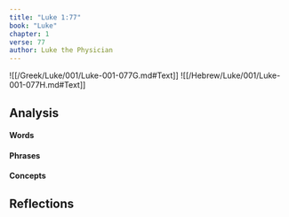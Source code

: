 ```yaml
---
title: "Luke 1:77"
book: "Luke"
chapter: 1
verse: 77
author: Luke the Physician
---
```

![[/Greek/Luke/001/Luke-001-077G.md#Text]]
![[/Hebrew/Luke/001/Luke-001-077H.md#Text]]

## Analysis

#### Words

#### Phrases

#### Concepts

## Reflections
